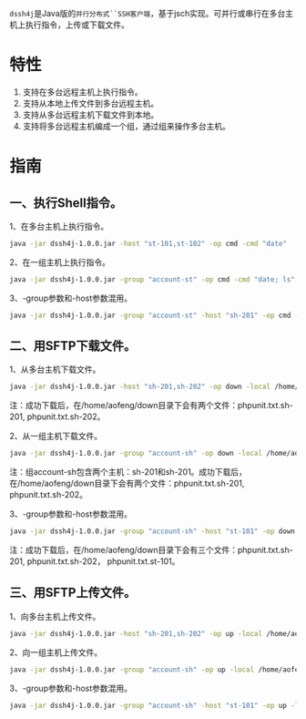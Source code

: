 `dssh4j`是Java版的`并行分布式``SSH客户端`，基于jsch实现。可并行或串行在多台主机上执行指令，上传或下载文件。

# 特性
1. 支持在多台远程主机上执行指令。
2. 支持从本地上传文件到多台远程主机。
3. 支持从多台远程主机下载文件到本地。
4. 支持将多台远程主机编成一个组，通过组来操作多台主机。

# 指南
## 一、执行Shell指令。
1、在多台主机上执行指令。
```bash
java -jar dssh4j-1.0.0.jar -host "st-101,st-102" -op cmd -cmd "date"
```

2、在一组主机上执行指令。
```bash
java -jar dssh4j-1.0.0.jar -group "account-st" -op cmd -cmd "date; ls"
```

3、-group参数和-host参数混用。
```bash
java -jar dssh4j-1.0.0.jar -group "account-st" -host "sh-201" -op cmd -cmd "date; ls"
```

## 二、用SFTP下载文件。
1、从多台主机下载文件。
```bash
java -jar dssh4j-1.0.0.jar -host "sh-201,sh-202" -op down -local /home/aofeng/down/phpunit.txt -remote /home/nieyong/phpunit.txt
```
注：成功下载后，在/home/aofeng/down目录下会有两个文件：phpunit.txt.sh-201, phpunit.txt.sh-202。

2、从一组主机下载文件。
```bash
java -jar dssh4j-1.0.0.jar -group "account-sh" -op down -local /home/aofeng/down/phpunit.txt -remote /home/nieyong/phpunit.txt
```
注：组account-sh包含两个主机：sh-201和sh-201。成功下载后，在/home/aofeng/down目录下会有两个文件：phpunit.txt.sh-201, phpunit.txt.sh-202。

3、-group参数和-host参数混用。
```bash
java -jar dssh4j-1.0.0.jar -group "account-sh" -host "st-101" -op down -local /home/aofeng/down/phpunit.txt -remote /home/nieyong/phpunit.txt
```
注：成功下载后，在/home/aofeng/down目录下会有三个文件：phpunit.txt.sh-201, phpunit.txt.sh-202， phpunit.txt.st-101。

## 三、用SFTP上传文件。
1、向多台主机上传文件。
```bash
java -jar dssh4j-1.0.0.jar -host "sh-201,sh-202" -op up -local /home/aofeng/stat.awk -remote /home/nieyong/stat.awk
```

2、向一组主机上传文件。
```bash
java -jar dssh4j-1.0.0.jar -group "account-sh" -op up -local /home/aofeng/stat.awk -remote /home/nieyong/stat.awk
```

3、-group参数和-host参数混用。
```bash
java -jar dssh4j-1.0.0.jar -group "account-sh" -host "st-101" -op up -local /home/aofeng/stat.awk -remote /home/nieyong/stat.awk
```
